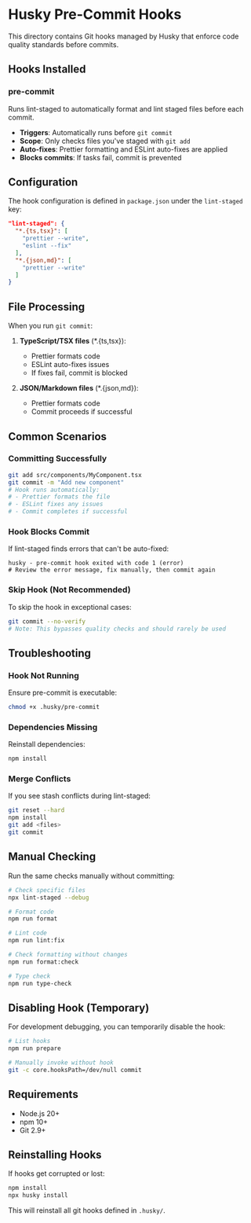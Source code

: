 # Husky Pre-Commit Hooks

This directory contains Git hooks managed by Husky that enforce code quality standards before commits.

## Hooks Installed

### pre-commit
Runs lint-staged to automatically format and lint staged files before each commit.

- **Triggers**: Automatically runs before `git commit`
- **Scope**: Only checks files you've staged with `git add`
- **Auto-fixes**: Prettier formatting and ESLint auto-fixes are applied
- **Blocks commits**: If tasks fail, commit is prevented

## Configuration

The hook configuration is defined in `package.json` under the `lint-staged` key:

```json
"lint-staged": {
  "*.{ts,tsx}": [
    "prettier --write",
    "eslint --fix"
  ],
  "*.{json,md}": [
    "prettier --write"
  ]
}
```

## File Processing

When you run `git commit`:

1. **TypeScript/TSX files** (*.{ts,tsx}):
   - Prettier formats code
   - ESLint auto-fixes issues
   - If fixes fail, commit is blocked

2. **JSON/Markdown files** (*.{json,md}):
   - Prettier formats code
   - Commit proceeds if successful

## Common Scenarios

### Committing Successfully

```bash
git add src/components/MyComponent.tsx
git commit -m "Add new component"
# Hook runs automatically:
# - Prettier formats the file
# - ESLint fixes any issues
# - Commit completes if successful
```

### Hook Blocks Commit

If lint-staged finds errors that can't be auto-fixed:

```
husky - pre-commit hook exited with code 1 (error)
# Review the error message, fix manually, then commit again
```

### Skip Hook (Not Recommended)

To skip the hook in exceptional cases:

```bash
git commit --no-verify
# Note: This bypasses quality checks and should rarely be used
```

## Troubleshooting

### Hook Not Running

Ensure pre-commit is executable:
```bash
chmod +x .husky/pre-commit
```

### Dependencies Missing

Reinstall dependencies:
```bash
npm install
```

### Merge Conflicts

If you see stash conflicts during lint-staged:
```bash
git reset --hard
npm install
git add <files>
git commit
```

## Manual Checking

Run the same checks manually without committing:

```bash
# Check specific files
npx lint-staged --debug

# Format code
npm run format

# Lint code
npm run lint:fix

# Check formatting without changes
npm run format:check

# Type check
npm run type-check
```

## Disabling Hook (Temporary)

For development debugging, you can temporarily disable the hook:

```bash
# List hooks
npm run prepare

# Manually invoke without hook
git -c core.hooksPath=/dev/null commit
```

## Requirements

- Node.js 20+
- npm 10+
- Git 2.9+

## Reinstalling Hooks

If hooks get corrupted or lost:

```bash
npm install
npx husky install
```

This will reinstall all git hooks defined in `.husky/`.
